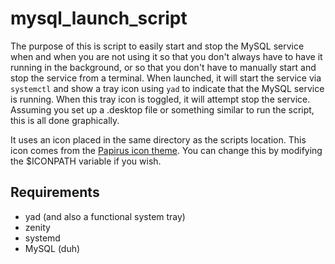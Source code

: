 # mysql_launch_script

The purpose of this is script to easily start and stop the MySQL service when and when you are not using it so that you don't always have to have it running in the background, or so that you don't have to manually start and stop the service from a terminal. When launched, it will start the service via `systemctl` and show a tray icon using `yad` to indicate that the MySQL service is running. When this tray icon is toggled, it will attempt stop the service. Assuming you set up a .desktop file or something similar to run the script, this is all done graphically.

It uses an icon placed in the same directory as the scripts location. This icon comes from the [Papirus icon theme](https://github.com/PapirusDevelopmentTeam/papirus-icon-theme). You can change this by modifying the $ICONPATH variable if you wish.

## Requirements

- yad (and also a functional system tray)
- zenity
- systemd
- MySQL (duh)
